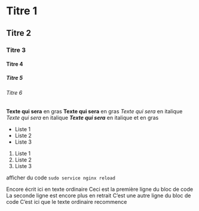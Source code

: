 #  Titre 1
## Titre 2
###  Titre 3
#### Titre 4
#####  Titre 5
###### Titre 6

**Texte qui sera** en gras
__Texte qui sera__  en gras
*Texte qui sera* en italique
_Texte qui sera_ en italique
***Texte qui sera*** en italique et en gras

- Liste 1
- Liste 2
- Liste 3

1. Liste 1
2. Liste 2
3. Liste 3

afficher du code `sudo service nginx reload`

Encore écrit ici en texte ordinaire
    Ceci est la première ligne du bloc de code
    La seconde ligne est encore plus en retrait
    C’est une autre ligne du bloc de code
C’est ici que le texte ordinaire recommence